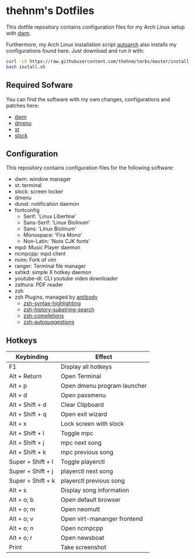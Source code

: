 # thehnm's Dotfiles

This dotfile repository contains configuration files for my Arch Linux setup with
[dwm](https://github.com/thehnm/dwm).

Furthermore, my Arch Linux installation script [autoarch](https://github.com/thehnm/tarbs)
also installs my configurations found here.
Just download and run it with:

```bash
curl -LO https://raw.githubusercontent.com/thehnm/tarbs/master/install.sh
bash install.sh
```

## Required Sofware

You can find the software with my own changes, configurations and patches here:

- [dwm](https://github.com/thehnm/dwm)
- [dmenu](https://github.com/thehnm/dmenu)
- [st](https://github.com/thehnm/st)
- [slock](https://github.com/thehnm/slock)

## Configuration

This repository contains configuration files for the following software:

- dwm: window manager
- st: terminal
- slock: screen locker
- dmenu
- dunst: notification daemon
- fontconfig
  - Serif: 'Linux Libertine'
  - Sans-Serif: 'Linux Biolinum'
  - Sans: 'Linux Biolinum'
  - Monospace: 'Fira Mono'
  - Non-Latin: 'Noto CJK fonts'
- mpd: Music Player daemon
- ncmpcpp: mpd client
- nvim: Fork of vim
- ranger: Terminal file manager
- sxhkd: simple X hotkey daemon
- youtube-dl: CLI youtube video downloader
- zathura: PDF reader
- zsh
- zsh Plugins, managed by [antibody](https://github.com/getantibody/antibody)
  - [zsh-syntax-highlighting](https://github.com/zsh-users/zsh-syntax-highlighting)
  - [zsh-history-substring-search](https://github.com/zsh-users/zsh-history-substring-search)
  - [zsh-completions](https://github.com/zsh-users/zsh-completions)
  - [zsh-autosuggestions](https://github.com/zsh-users/zsh-autosuggestions)

## Hotkeys

  | Keybinding            | Effect                        |
  | --------------------- | ----------------------------- |
  | F1                    | Display all hotkeys           |
  | Alt + Return          | Open Terminal                 |
  | Alt + p               | Open dmenu program launcher   |
  | Alt + d               | Open passmenu                 |
  | Alt + Shift + d       | Clear Clipboard               |
  | Alt + Shift + q       | Open exit wizard              |
  | Alt + x               | Lock screen with slock        |
  | Alt + Shift + l       | Toggle mpc                    |
  | Alt + Shift + j       | mpc next song                 |
  | Alt + Shift + k       | mpc previous song             |
  | Super + Shift + l     | Toggle playerctl              |
  | Super + Shift + j     | playerctl next song           |
  | Super + Shift + k     | playerctl previous song       |
  | Alt + s               | Display song information      |
  | Alt + o; b            | Open default browser          |
  | Alt + o; m            | Open neomutt                  |
  | Alt + o; v            | Open virt-mananger frontend   |
  | Alt + o; n            | Open ncmpcpp                  |
  | Alt + o; r            | Open newsboat                 |
  | Print                 | Take screenshot               |
